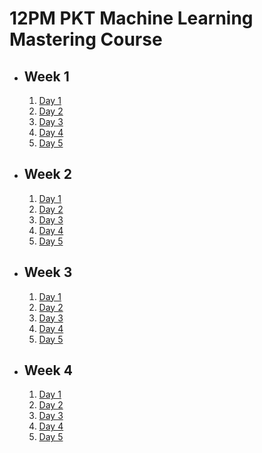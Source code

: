 # 12PM PKT Machine Learning Mastering Course

- ## Week 1

   1. [Day 1](https://www.facebook.com/iCodeguru/videos/630868269440066)
   2. [Day 2](https://www.facebook.com/iCodeguru/videos/1364617181558982)
   3. [Day 3](https://www.facebook.com/iCodeguru/videos/604538029200674)
   4. [Day 4](https://www.facebook.com/watch/?v=1645721919357581)
   5. [Day 5](https://www.facebook.com/watch/?v=939736754963792)

- ## Week 2

   1. [Day 1](https://www.facebook.com/iCodeguru/videos/511155351993690)
   2. [Day 2](https://www.facebook.com/iCodeguru/videos/2893060874195943)
   3. [Day 3](https://www.facebook.com/iCodeguru/videos/971393797754077)
   4. [Day 4](https://www.facebook.com/iCodeguru/videos/1022718296335200)
   5. [Day 5](https://www.facebook.com/iCodeguru/videos/971911631700543)

- ## Week 3

   1. [Day 1](https://www.facebook.com/iCodeguru/videos/577634705272858)
   2. [Day 2](https://www.facebook.com/watch/?v=1536929326998584)
   3. [Day 3](https://www.facebook.com/watch/?v=1539342206714310)
   4. [Day 4](https://www.facebook.com/watch/?v=1809709986513721)
   5. [Day 5](https://www.facebook.com/iCodeguru/videos/1166509107702732)

- ## Week 4

   1. [Day 1](https://www.facebook.com/watch/?v=2083714365434187)
   2. [Day 2](https://www.facebook.com/watch/?v=659936159793835)
   3. [Day 3](https://www.facebook.com/iCodeguru/videos/3077842642368243)
   4. [Day 4](https://www.facebook.com/watch/?v=657909236796535)
   5. [Day 5](https://www.facebook.com/watch/?v=978991340821500)

<!-- - ## Week 5

   1. [Day 1](https://www.facebook.com/iCodeguru/videos/1158789748944688)
   2. [Day 2]()
   3. [Day 3]()
   4. [Day 4]()
   5. [Day 5]() -->

<!-- - ## Week 

   1. [Day 1]()
   2. [Day 2]()
   3. [Day 3]()
   4. [Day 4]()
   5. [Day 5]() -->